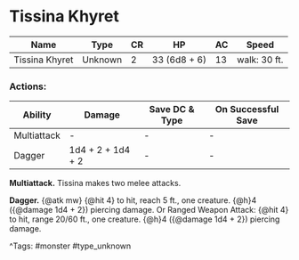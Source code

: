 # Tissina Khyret

| Name | Type | CR | HP | AC | Speed |
|------|------|----|----|----|-------|
| Tissina Khyret | Unknown | 2 | 33 (6d8 + 6) | 13 | walk: 30 ft. |

### Actions:

| Ability | Damage | Save DC & Type | On Successful Save |
|---------|--------|----------------|--------------------|
| Multiattack | - | - | - |
| Dagger | 1d4 + 2 + 1d4 + 2 | - | - |


**Multiattack.** Tissina makes two melee attacks.

**Dagger.** {@atk mw} {@hit 4} to hit, reach 5 ft., one creature. {@h}4 ({@damage 1d4 + 2}) piercing damage. Or Ranged Weapon Attack: {@hit 4} to hit, range 20/60 ft., one creature. {@h}4 ({@damage 1d4 + 2}) piercing damage.

^Tags: #monster #type_unknown